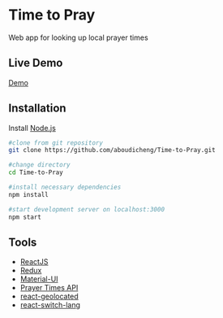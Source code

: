 
# Time to Pray
Web app for looking up local prayer times

## Live Demo
[Demo](https://aboudicheng.github.io/Time-to-Pray/)

## Installation
Install [Node.js](https://nodejs.org/en/)
```bash
#clone from git repository
git clone https://github.com/aboudicheng/Time-to-Pray.git

#change directory
cd Time-to-Pray

#install necessary dependencies
npm install

#start development server on localhost:3000
npm start
```

## Tools
* [ReactJS](https://reactjs.org/)
* [Redux](https://redux.js.org/)
* [Material-UI](https://material-ui.com/)
* [Prayer Times API](https://aladhan.com/prayer-times-api)
* [react-geolocated](https://github.com/no23reason/react-geolocated)
* [react-switch-lang](https://github.com/narinrit/react-switch-lang)
